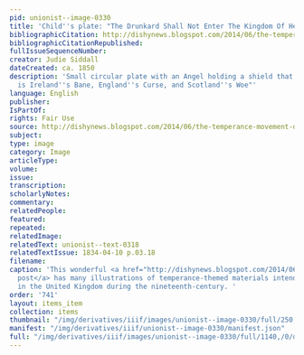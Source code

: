```yaml
---
pid: unionist--image-0330
title: 'Child''s plate: "The Drunkard Shall Not Enter The Kingdom Of Heaven"'
bibliographicCitation: http://dishynews.blogspot.com/2014/06/the-temperance-movement-on-transferware.html
bibliographicCitationRepublished: 
fullIssueSequenceNumber: 
creator: Judie Siddall
dateCreated: ca. 1850
description: 'Small circular plate with an Angel holding a shield that reads: "Intemperance
  is Ireland''s Bane, England''s Curse, and Scotland''s Woe"'
language: English
publisher: 
IsPartOf: 
rights: Fair Use
source: http://dishynews.blogspot.com/2014/06/the-temperance-movement-on-transferware.html
subject: 
type: image
category: Image
articleType: 
volume: 
issue: 
transcription: 
scholarlyNotes: 
commentary: 
relatedPeople: 
featured: 
repeated: 
relatedImage: 
relatedText: unionist--text-0318
relatedTextIssue: 1834-04-10 p.03.18
filename: 
caption: 'This wonderful <a href="http://dishynews.blogspot.com/2014/06/the-temperance-movement-on-transferware.html">blog
  post</a> has many illustrations of temperance-themed materials intended for children
  in the United Kingdom during the nineteenth-century. '
order: '741'
layout: items_item
collection: items
thumbnail: "/img/derivatives/iiif/images/unionist--image-0330/full/250,/0/default.jpg"
manifest: "/img/derivatives/iiif/unionist--image-0330/manifest.json"
full: "/img/derivatives/iiif/images/unionist--image-0330/full/1140,/0/default.jpg"
---
```

